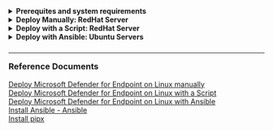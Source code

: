 <details>
<summary><b>Prerequites and system requirements</b></summary>

| How to install MDE on Linux  | Resources |
|----------|----------|
|Prerequites|[Reference document](https://learn.microsoft.com/en-us/microsoft-365/security/defender-endpoint/microsoft-defender-endpoint-linux?view=o365-worldwide#prerequisites)|
|Installation instructions|[Reference document](https://learn.microsoft.com/en-us/microsoft-365/security/defender-endpoint/microsoft-defender-endpoint-linux?view=o365-worldwide#installation-instructions)|
|System requirenents|[Reference document](https://learn.microsoft.com/en-us/microsoft-365/security/defender-endpoint/microsoft-defender-endpoint-linux?view=o365-worldwide#system-requirements)|
|External package dependency|[Reference document](https://learn.microsoft.com/en-us/microsoft-365/security/defender-endpoint/microsoft-defender-endpoint-linux?view=o365-worldwide#external-package-dependency)|
|Configure exclusions and mistake to avoid |[Reference document](https://learn.microsoft.com/en-us/microsoft-365/security/defender-endpoint/common-exclusion-mistakes-microsoft-defender-antivirus?view=o365-worldwide)|
|Network connections|[Reference document](https://learn.microsoft.com/en-us/microsoft-365/security/defender-endpoint/microsoft-defender-endpoint-linux?view=o365-worldwide#network-connections)|

> :warning: **Warning**<br>Upgrading your operating system to a new major version after the product installation requires the product to be reinstalled. You need to [Uninstall](https://learn.microsoft.com/en-us/microsoft-365/security/defender-endpoint/linux-resources?view=o365-worldwide#uninstall-defender-for-endpoint-on-linux) the existing Defender for Endpoint on Linux, upgrade the operating system, and then reconfigure Defender for Endpoint on Linux following the below steps.

> :warning: **Warning**<br>Switching the channel after the initial installation requires the product to be reinstalled. To switch the product channel: uninstall the existing package, re-configure your device to use the new channel, and follow the steps in this document to install the package from the new location.

> :boom: **Caution**<br>Running Defender for Endpoint on Linux side by side with other fanotify-based security solutions is not supported. It can lead to unpredictable results, including hanging the operating system. If there are any other applications on the system that use fanotify in blocking mode, applications are listed in the conflicting_applications field of the mdatp health command output. The Linux FAPolicyD feature uses fanotify in blocking mode, and is therefore unsupported when running Defender for Endpoint in active mode. You can still safely take advantage of Defender for Endpoint on Linux EDR functionality after configuring the antivirus functionality Real Time Protection Enabled to [Passive mode](https://learn.microsoft.com/en-us/microsoft-365/security/defender-endpoint/linux-preferences?view=o365-worldwide#enforcement-level-for-antivirus-engine).

> **Note** 
Your text here.

</details>

<details>
<summary><b>Deploy Manually: RedHat Server</b></summary>

### 1. Connect to the server
From a Terminal session, connect to a Linux VM using the command: **_ssh <user>@<ip_address>_** or **_ssh <user>@<ip_address> -p <port_number>_** if you are connecting to a port other then TCP port 22. The 'IP address' can also be the FQDN of the server you are connecting to.
>```bash
>ssh <user>@<ip_address>
>```
or
>```bash
>ssh <user>@<ip_address> -p <port_number>
>```
Press enter. Then answer "yes" and provide your password when prompted.
  
### 2. Update the server
sudo yum update && sudo yum upgrade
### 3. Create a user 
The user will be added the user to the 'wheel' group, so the user can manage the server.<br>
This step is not really needed. But this is to avoid login onto the server as root. You can do this will multiple lines of commands or a single line of command.
#### Create a user with a series of commands
>Switch to the root user.
>```bash
>sudo -i
>```
>Create the user and set the user's home directory with '-m'
>```bash
>adduser -m bob
>```
>Configure the user's password
>```bash
>passwd bob
>```
> Add the user to the 'wheel' (sudo) group
> ```bash
> usermod -aG wheel bob
> ```
> Verify the user belongs to the 'wheel' group
> ```bash
> id bob
> ```
> Login as the new user
> ```bash
> su - bob
> ```
> View the user's working directory
> ```bash
> pwd
> ```
>```
or

#### Create a user with a single line 
> ```bash
> sudo useradd -m bob && sudo passwd bob && usermod -aG wheel bob
> ```
Now, you can connect to your Linux device using the new user's (bob) credentials:
```bash
ssh bob@<ip_address>
```
**Note: this is not needed**<br>
Certificate-based authentication is also an option: Example of a Windows device with PowerShell<br>
On your local device (Windows), do the following from a PowerShell session:
Generate a private/public key pair and provide the name LocalHostKey for example when prompted and do not provide any password (two files will be created, one for the private key 'LocalHostKey' and one for the public key 'LocalHostKey.pub').
```PowerShell
ssh-keygen -t rsa -C "LocalHost" -f LocalHostKey
```
Create a variable to hold the location of the private key, for example:
```PowerShell
$keyFile = "E:\Repo\MDE\LocalHostKey"
```
Run the following command and note FullControl access for System and Administrators, and Modify and Synchronize for the current user, which are overly permissive, and a Linux system will not allow authentication with such permissions.
```PowerShell
Get-Acl $keyFile | Format-List
```    
Get the permissions that users and user groups have to access the file
```PowerShell
$acl = Get-Acl $keyFile 
```      
Get the current username on the device
```PowerShell
$username = [System.Security.Principal.WindowsIdentity]::GetCurrent().Name
```
        
Create a new access rule object with the permissions for the ACL and apply the ACL to the file
```PowerShell
$accessRule = New-Object System.Security.AccessControl.FileSystemAccessRule($username,"Read","Allow")
$acl.SetAccessRule($accessRule)
$acl | Set-Acl $keyFile
```  
Disable the inheritance and remove the existing access rules
```PowerShell
$acl.SetAccessRuleProtection($true,$false)
$acl | Set-Acl $keyFile
```  
After applying the ACL and disabling the inheritance, make sure FullControl is no longer granted to the current user
```PowerShell
Get-Acl $keyFile | Format-List
```     
Finally copy the public key, you'll upload that to your Linux device
```PowerShell
Get-Content .\LocalHostKey.pub
```
        
On your Linux machine
```bash
mkdir ~/.ssh
sudo vim ~/.ssh/authorized_keys
```
Type 'i' and paste the public key<br>
Type 'ESC' then ':wq' to exit

Verify the presence of the public key on the Linux machine with the following command:
```bash
cat ~/.ssh/authorized_keys
``` 
Now you can connect to your Linux device without a password:
```PowerShell
ssh -i "LocalHostKey" bob@<ip_address>
```

    From the current system, you can also copy the public key to other systems with the following command for example:
    sudo scp ~/.ssh/authorized_keys lessi@10.0.0.78:~/.ssh
    
### 4. Install MDE
[RHEL and variants (CentOS, Fedora, Oracle Linux, Amazon Linux 2, Rocky and Alma)](https://learn.microsoft.com/en-us/microsoft-365/security/defender-endpoint/linux-install-manually?view=o365-worldwide#rhel-and-variants-centos-fedora-oracle-linux-amazon-linux-2-rocky-and-alma)
##### Locate the installer script
- Use hostnamectl command to identify system related information including distribution and release version.<br>

![Uninstall Ansible](/assets/pictures/rhel_hostnamectl.png)<br>

| Distro & Version  | Package Location |
|----------|----------|
| RHEL/Centos/Oracle 9.0-9.8   | [RHEL/Centos/Oracle 9.0-9.8](https://packages.microsoft.com/config/rhel/9/prod.repo)   |
| RHEL/Centos/Oracle 8.0-8.8    | [RHEL/Centos/Oracle 8.0-8.8](https://packages.microsoft.com/config/rhel/8/prod.repo)  |
| RHEL/Centos/Oracle 7.2-7.9 & Amazon    | [RHEL/Centos/Oracle 7.2-7.9 & Amazon](https://packages.microsoft.com/config/rhel/7.2/prod.repo)   |

- Install yum-utils if it isn't already installed: 
```bash
sudo yum install yum-utils
```
- Add the repository to your list of packages (Rhel 9.3 from the prod and insiders-fast channels)
```bash
sudo yum-config-manager --add-repo=https://packages.microsoft.com/config/rhel/9.0/prod.repo
sudo yum-config-manager --add-repo=https://packages.microsoft.com/config/rhel/9.0/insiders-fast.repo
```
- Install the Microsoft GPG public key
```bash
sudo rpm --import https://packages.microsoft.com/keys/microsoft.asc
```
- Application installation
> ```bash
> yum repolist # to list all repositories
> ```
> If you have multiple Microsoft repositories, for example, use the following command to install the package from the production channel.
> ```bash 
> # to install the package from the production repository.
> sudo yum --enablerepo=packages-microsoft-com-prod install mdatp
> ```
> - Set the device tag
> ```bash
> sudo mdatp edr tag set --name GROUP --value 'MDE-Management' # to set the device tag.
> ```        
- Download the onboarding package from Microsoft Defender XDR portal
Create a folder to store MDE onboarding files: 
> ```bash
> mkdir MDE
> cd MDE # to navigate in that directory
> ```
- Transfer the onboarding package to your Linux machine: 
In Linux, we can share files between computers using scp. scp utilizes ssh to securely transfer files. We use the following syntax to copy files from the source machine to the destination machine: scp /path/to/local/file username@destination:/path/to/destination, for example the below command will copy the onboarding package from your local computer into the MDE directory of the Linux device.
```bash
scp -P 45173 "E:\Repo\MDE\WindowsDefenderATPOnboardingPackage.zip" bob@rha:~/MDE
```  
![Linux Server Onboarding Package](/assets/pictures/rhel_onboarding_package.png)  
On the Linux machine:
```bash 
ls -l MDE # to verify the presence of the onboarded ZIP file
```
- Unzip the onboarding package. You'll get the MicrosoftDefenderATPOnboardingLinuxServer.py file
```bash
unzip WindowsDefenderATPOnboardingPackage.zip
```
- Client configuration
>Initially the client device is not associated with an organization and the orgId attribute is blank.
>```bash
>mdatp health --field org_id
>``` 
>**Note**: To onboard a device that was previously offboarded you must remove the mdatp_offboard.json file located at /etc/opt/microsoft/mdatp.
>Verify python3 is installed
>```bash
>python3 --version # install python3 if it's not installed
>```
>Run MicrosoftDefenderATPOnboardingLinuxServer.py
>sudo python3 MicrosoftDefenderATPOnboardingLinuxServer.py
> Verify that the device is now associated with your organization and reports a valid organization identifier.
>```bash
>mdatp health --field org_id
>```
>>Check the health status of the product. A return value of 'true' denotes that the product is functioning as expected.
>>```bash
>>mdatp health --field healthy
>>```
>>```bash
>>mdatp health list | grep -i 'network\|passive_mode\|automatic_definition\|managed_by\|MDE\|managed\|real_time_protection\|behavior_monitoring\|edr'
>>```    
>>Check the status of the definition update, return value should be up_to_date.
>>```bash
>>mdatp health --field definitions_status
>>```
>>Ensure real-time protection is enabled, the return value should be true.
>>```bash
>>mdatp health --field real_time_protection_enabled
>>```
>>If not, run the following: 
>>```bash
>>sudo mdatp config real-time-protection --value enabled # to enable real-time protection
>>```
>Test MDE on Linux by simulating the download of a "malicious" eicar file. The file should be quarantined.
>```bash
>curl -o ~/eicar.com.txt https://secure.eicar.org/eicar.com.txt
>```
>List the detected threats
>```bash
>mdatp threat list
>```

</details>

<details>
<summary><b>Deploy with a Script: RedHat Server</b></summary>
</details>

<details>
<summary><b>Deploy with Ansible: Ubuntu Servers</b></summary>

### Connect to Ansible Control Node
From a shell (for example PowerShell), connect to your Ansible control node server with the following command:<br> _<**ssh rod@IPAddress -p 45163**>_<br>
The IPAddress could also be the FQDN of the server, **-p** specifies the ssh port if TCP port 22 is not the default. Answer 'yes' when prompted if you are sure to continue connecting, and provide the login password when prompted.<br>
```PowerShell
ssh rod@IPAddress -p 45163
```

### Configure Ansible Control Node
#### Basic Configurations
View the details of the control node
Update and upgrade the server<br>
```bash
 sudo apt update && sudo apt upgrade
 ```
View the hostname<br>
```bash
hostname
```
View the fully qualified domain name (FQDN) of the host<br>
```bash
hostname --fqdn
```
View the detail of the server using _<lsb_release -a>_.<br> 
Notice the Linux distribution, the release (version), and the codename<br>
```bash
lsb_release -a
```
Create a private/public key pair that you use to automate tasks using Ansible<br>
```bash
ssh-keygen -t rsa -C "ControlNodeKey" -f ansible/ControlNode
sudo vim ~/.ssh/config (add the following line: IdentityFile ~/.ssh/ControlNode)
```

Create folder in your working directory named ansible<br>
```bash
mkdir ansible
```
Create a file named hosts and add your Linux devices to the file<br>
```bash
sudo vim ansible/hosts
```
#### Install Ansible
```bash
ansible-playbook -K install_mdatp.yml -i hosts
```
![Install Ansible](/assets)

#### Uninstall Ansible
```bash
ansible-playbook -K uninstall_mdatp.yml -i hosts
```
![Uninstall Ansible](/assets)

### Configure Ansible Managed Nodes

Create an Ansible administrator user account running the following command:<br>
_<sudo useradd -m user && sudo passwd user && sudo usermod -aG sudo user>_<br>
- **sudo useradd -m user**: creates a user (-m creates the user's directory).
- **sudo passwd user**: sets the user password.
- **sudo usermod -aG user**: adds the user to the sudo group.<br>

Run the _<id - user>_ command to verify that the user is member of the sudo group.<br>
Run the _<su - user>_ command to login as the newly created user.

```bash
sudo useradd -m lessi && sudo passwd lessi && sudo usermod -aG sudo lessi
id lessi
su - lessi
```
For example:
![Create admin user](/assets)
</details>


### <hr>Reference Documents
[Deploy Microsoft Defender for Endpoint on Linux manually](https://learn.microsoft.com/en-us/microsoft-365/security/defender-endpoint/linux-install-manually?view=o365-worldwide)<br>
[Deploy Microsoft Defender for Endpoint on Linux with a Script](https://learn.microsoft.com/en-us/microsoft-365/security/defender-endpoint/linux-install-manually?view=o365-worldwide#installer-script)<br>
[Deploy Microsoft Defender for Endpoint on Linux with Ansible](https://learn.microsoft.com/en-us/microsoft-365/security/defender-endpoint/linux-install-with-ansible?view=o365-worldwide)<br>
[Install Ansible - Ansible](https://docs.ansible.com/ansible/latest/installation_guide/intro_installation.html)<br>
[Install pipx](https://pipx.pypa.io/stable/)



